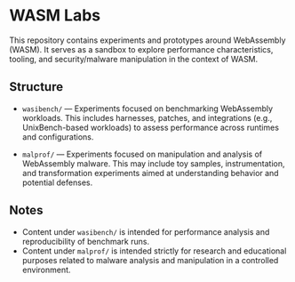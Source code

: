 # WASM Labs

This repository contains experiments and prototypes around WebAssembly (WASM). It serves as a sandbox to explore performance characteristics, tooling, and security/malware manipulation in the context of WASM.

## Structure

- `wasibench/` — Experiments focused on benchmarking WebAssembly workloads. This includes harnesses, patches, and integrations (e.g., UnixBench-based workloads) to assess performance across runtimes and configurations.

- `malprof/` — Experiments focused on manipulation and analysis of WebAssembly malware. This may include toy samples, instrumentation, and transformation experiments aimed at understanding behavior and potential defenses.

## Notes

- Content under `wasibench/` is intended for performance analysis and reproducibility of benchmark runs.
- Content under `malprof/` is intended strictly for research and educational purposes related to malware analysis and manipulation in a controlled environment.
